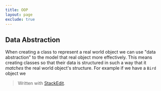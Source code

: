 ```yaml
---
title: OOP
layout: page
exclude: true
---
```

## Data Abstraction
When creating a class to represent a real world object we can use "data abstraction" to the model that real object more effectively. This means creating classes so that their data is structured in such a way that it *matches* the real world object's structure. For example if we have a `Bird` object we

> Written with [StackEdit](https://stackedit.io/).
<!--stackedit_data:
eyJoaXN0b3J5IjpbLTEwOTIwNzI0OTldfQ==
-->